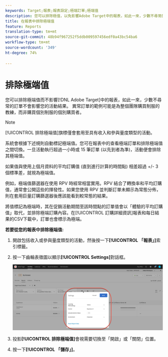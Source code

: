```yaml
---
keywords: Target;報表;報表設定;極端訂單;極端值
description: 您可以排除極值，以免影響Adobe Target中的報表，如此一來，少數不尋常的訂單不會影響您的活動結果。 異常訂單的範例可能是為整個團隊購買制服的教練，而非購買個別制服的個別購買者。
title: 在報表中排除極端值
feature: Reports
translation-type: tm+mt
source-git-commit: 48b94f967252f5ddb009597456edf0a43bc54ba6
workflow-type: tm+mt
source-wordcount: '349'
ht-degree: 74%

---
```



# 排除極端值

您可以排除極端值而不影響[!DNL Adobe Target]中的報表，如此一來，少數不尋常的訂單不會影響您的活動結果。 異常訂單的範例可能是為整個團隊購買制服的教練，而非購買個別制服的個別購買者。

>[!NOTE]
>
>[!UICONTROL 排除極端值]旗標僅會套用至具有收入和參與量度類型的活動。

系統會根據下述規則自動標記極端值。您可在報表中的查看極端訂單和排除極端值之間切換。一旦活動執行超過一小時或 15 筆訂單 (以先到者為準)，活動便會排除其極端值。

如果值與使用上個月資料的平均訂購值 (直到進行計算的時間點) 相差超過 +/- 3 個標準差，就視為極端值。

例如，極端值篩選器在使用 RPV 時經常相當實用。RPV 結合了轉換率和平均訂購值，通常會公開這些的揮發性。如果您使用 RPV 並判斷訂單未顯示為常態分佈，則在套用巨量訂購篩選器後應該能看到較常態的結果。

將值標記為極端時，其在促銷活動期間至該時間點的訂單值會以「體驗的平均訂購值」取代，並排除極端訂購內容。在[!UICONTROL 訂購詳細資訊]報表和每日結果的CSV下載中，訂單也會標示為極端。

**若要從您的報表中排除極端值:**

1. 開啟包括收入或參與量度類型的活動，然後按一下&#x200B;**[!UICONTROL 「報表」]**&#x200B;索引標籤。
1. 按一下齒輪表徵圖以顯示&#x200B;**[!UICONTROL Settings]**&#x200B;對話框。

   ![步驟結果](assets/exclude_extreme_values.png)

1. 投影&#x200B;**[!UICONTROL 排除極端值]**&#x200B;會視需要切換至「開啟」或「關閉」位置。
1. 按一下&#x200B;**[!UICONTROL 「儲存」]**。
